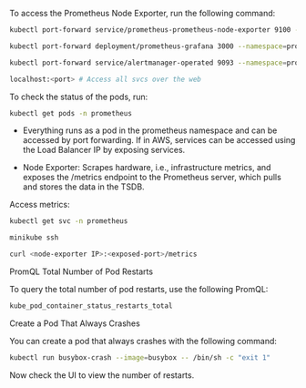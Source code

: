 To access the Prometheus Node Exporter, run the following command:

```bash
kubectl port-forward service/prometheus-prometheus-node-exporter 9100 --namespace=prometheus

kubectl port-forward deployment/prometheus-grafana 3000 --namespace=prometheus # To access Grafana

kubectl port-forward service/alertmanager-operated 9093 --namespace=prometheus # To access Alert-Manager

localhost:<port> # Access all svcs over the web

```
To check the status of the pods, run:

```bash
kubectl get pods -n prometheus
```

- Everything runs as a pod in the prometheus namespace and can be accessed by port forwarding. If in AWS, services can be accessed using the Load Balancer IP by exposing services.

- Node Exporter: Scrapes hardware, i.e., infrastructure metrics, and exposes the /metrics endpoint to the Prometheus server, which pulls and stores the data in the TSDB.

Access metrics:

```bash
kubectl get svc -n prometheus

minikube ssh

curl <node-exporter IP>:<exposed-port>/metrics
```

PromQL
Total Number of Pod Restarts

To query the total number of pod restarts, use the following PromQL:

```bash
kube_pod_container_status_restarts_total
```

Create a Pod That Always Crashes

You can create a pod that always crashes with the following command:

```bash
kubectl run busybox-crash --image=busybox -- /bin/sh -c "exit 1"
```

Now check the UI to view the number of restarts.


